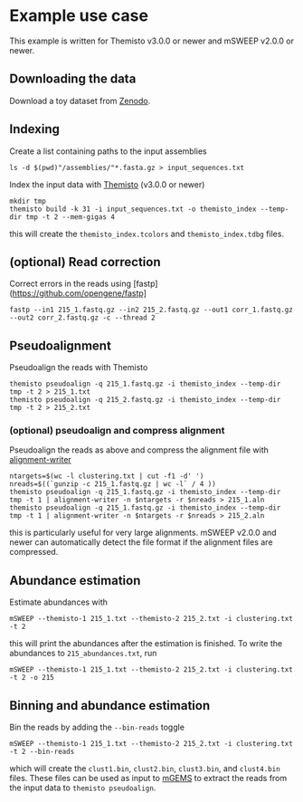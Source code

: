 # Example use case
This example is written for Themisto v3.0.0 or newer and mSWEEP v2.0.0 or newer.

## Downloading the data
Download a toy dataset from [Zenodo](https://zenodo.org/record/8113529).

## Indexing
Create a list containing paths to the input assemblies
```
ls -d $(pwd)"/assemblies/"*.fasta.gz > input_sequences.txt
```

Index the input data with [Themisto](https://github.com/algbio/themisto) (v3.0.0 or newer)
```
mkdir tmp
themisto build -k 31 -i input_sequences.txt -o themisto_index --temp-dir tmp -t 2 --mem-gigas 4
```
this will create the `themisto_index.tcolors` and `themisto_index.tdbg` files.

## (optional) Read correction
Correct errors in the reads using [fastp](https://github.com/opengene/fastp]
```
fastp --in1 215_1.fastq.gz --in2 215_2.fastq.gz --out1 corr_1.fastq.gz --out2 corr_2.fastq.gz -c --thread 2
```

## Pseudoalignment
Pseudoalign the reads with Themisto
```
themisto pseudoalign -q 215_1.fastq.gz -i themisto_index --temp-dir tmp -t 2 > 215_1.txt
themisto pseudoalign -q 215_2.fastq.gz -i themisto_index --temp-dir tmp -t 2 > 215_2.txt
```

### (optional) pseudoalign and compress alignment
Pseudoalign the reads as above and compress the alignment file with [alignment-writer](https://github.com/tmaklin/alignment-writer)
```
ntargets=$(wc -l clustering.txt | cut -f1 -d' ')
nreads=$((`gunzip -c 215_1.fastq.gz | wc -l` / 4 ))
themisto pseudoalign -q 215_1.fastq.gz -i themisto_index --temp-dir tmp -t 1 | alignment-writer -n $ntargets -r $nreads > 215_1.aln
themisto pseudoalign -q 215_1.fastq.gz -i themisto_index --temp-dir tmp -t 1 | alignment-writer -n $ntargets -r $nreads > 215_2.aln
```
this is particularly useful for very large alignments. mSWEEP v2.0.0 and newer can automatically detect the file format if the alignment files are compressed.

## Abundance estimation
Estimate abundances with
```
mSWEEP --themisto-1 215_1.txt --themisto-2 215_2.txt -i clustering.txt -t 2
```
this will print the abundances after the estimation is finished. To write the abundances to `215_abundances.txt`, run
```
mSWEEP --themisto-1 215_1.txt --themisto-2 215_2.txt -i clustering.txt -t 2 -o 215
```

## Binning and abundance estimation
Bin the reads by adding the `--bin-reads` toggle
```
mSWEEP --themisto-1 215_1.txt --themisto-2 215_2.txt -i clustering.txt -t 2 --bin-reads
```
which will create the `clust1.bin`, `clust2.bin`, `clust3.bin`, and `clust4.bin` files. These files can be used as input to [mGEMS](https://github.com/probic/mgems) to extract the reads from the input data to `themisto pseudoalign`.
